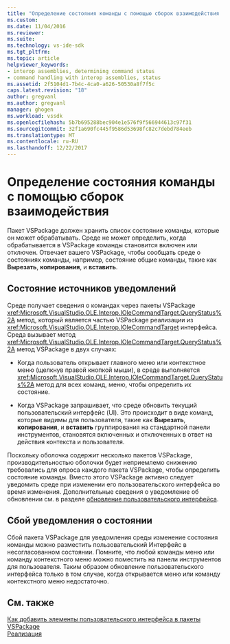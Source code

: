```yaml
---
title: "Определение состояния команды с помощью сборок взаимодействия | Документы Microsoft"
ms.custom: 
ms.date: 11/04/2016
ms.reviewer: 
ms.suite: 
ms.technology: vs-ide-sdk
ms.tgt_pltfrm: 
ms.topic: article
helpviewer_keywords:
- interop assemblies, determining command status
- command handling with interop assemblies, status
ms.assetid: 2f5104d1-7b4c-4ca0-a626-50530a8f7f5c
caps.latest.revision: "18"
author: gregvanl
ms.author: gregvanl
manager: ghogen
ms.workload: vssdk
ms.openlocfilehash: 5b7b695288bec904e1e576f9f566944613c97f31
ms.sourcegitcommit: 32f1a690fc445f9586d53698fc82c7debd784eeb
ms.translationtype: MT
ms.contentlocale: ru-RU
ms.lasthandoff: 12/22/2017
---
```

# <a name="determining-command-status-by-using-interop-assemblies"></a>Определение состояния команды с помощью сборок взаимодействия
Пакет VSPackage должен хранить список состояние команды, которые он может обрабатывать. Среде не может определить, когда обрабатывается в VSPackage команды становится включен или отключен. Отвечает вашего VSPackage, чтобы сообщать среде о состояниях команды, например, состояние общие команды, такие как **Вырезать**, **копирования**, и **вставить**.  
  
## <a name="status-notification-sources"></a>Состояние источников уведомлений  
 Среде получает сведения о командах через пакеты VSPackage <xref:Microsoft.VisualStudio.OLE.Interop.IOleCommandTarget.QueryStatus%2A> метод, который является частью VSPackage реализации из <xref:Microsoft.VisualStudio.OLE.Interop.IOleCommandTarget> интерфейса. Среда вызывает метод <xref:Microsoft.VisualStudio.OLE.Interop.IOleCommandTarget.QueryStatus%2A> метод VSPackage в двух случаях:  
  
-   Когда пользователь открывает главного меню или контекстное меню (щелкнув правой кнопкой мыши), в среде выполняется <xref:Microsoft.VisualStudio.OLE.Interop.IOleCommandTarget.QueryStatus%2A> метод для всех команд, меню, чтобы определить их состояние.  
  
-   Когда VSPackage запрашивает, что среде обновить текущий пользовательский интерфейс (UI). Это происходит в виде команд, которые видимы для пользователя, такие как **Вырезать**, **копирования**, и **вставить** группирования на стандартной панели инструментов, становятся включенных и отключенных в ответ на действия контекста и пользователя.  
  
 Поскольку оболочка содержит несколько пакетов VSPackage, производительностью оболочки будет неприемлемо снижению требовались для опроса каждого пакета VSPackage, чтобы определить состояние команды. Вместо этого VSPackage активно следует уведомить среде при изменении его пользовательского интерфейса во время изменения. Дополнительные сведения о уведомление об обновлении см. в разделе [обновление пользовательского интерфейса](../../extensibility/updating-the-user-interface.md).  
  
## <a name="status-notification-failure"></a>Сбой уведомления о состоянии  
 Сбой пакета VSPackage для уведомления среды изменение состояния команды можно разместить пользовательский Интерфейс в несогласованном состоянии. Помните, что любой команды меню или команду контекстного меню можно поместить на панели инструментов для пользователя. Таким образом обновление пользовательского интерфейса только в том случае, когда открывается меню или команду контекстного меню недостаточно.  
  
## <a name="see-also"></a>См. также  
 [Как добавить элементы пользовательского интерфейса в пакеты VSPackage](../../extensibility/internals/how-vspackages-add-user-interface-elements.md)   
 [Реализация](../../extensibility/internals/command-implementation.md)